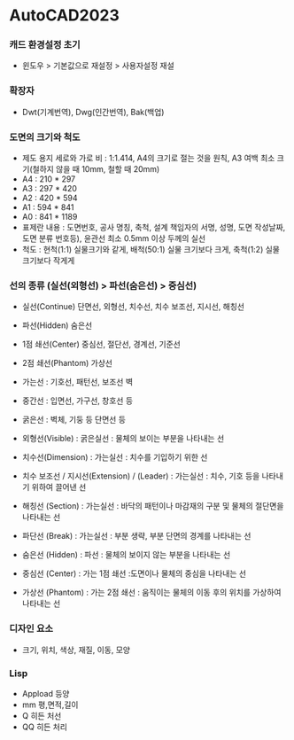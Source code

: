 # AutoCAD2023

### 캐드 환경설정 초기
- 윈도우 > 기본값으로 재설정 > 사용자설정 재설

### 확장자
- Dwt(기계번역), Dwg(인간번역), Bak(백업)

### 도면의 크기와 척도
- 제도 용지 세로와 가로 비 : 1:1.414, A4의 크기로 절는 것을 원칙, A3 여백 최소 크기(철하지 않을 때 10mm, 철할 때 20mm)
- A4 : 210 * 297
- A3 : 297 * 420
- A2 : 420 * 594
- A1 : 594 * 841
- A0 : 841 * 1189
- 표제란 내용 : 도면번호, 공사 명칭, 축척, 설계 책임자의 서명, 성명, 도면 작성날짜, 도면 분류 번호등), 윤관선 최소 0.5mm 이상 두께의 실선
- 척도 : 현척(1:1) 실물크기와 같게, 배척(50:1) 실물 크기보다 크게, 축척(1:2) 실물 크기보다 작게게

### 선의 종류 (실선(외형선) > 파선(숨은선) > 중심선)
- 실선(Continue) 단면선, 외형선, 치수선, 치수 보조선, 지시선, 해칭선
- 파선(Hidden) 숨은선
- 1점 쇄선(Center) 중심선, 절단선, 경계선, 기준선
- 2점 쇄선(Phantom) 가상선

- 가는선 : 기호선, 패턴선, 보조선 벽
- 중간선 : 입면선, 가구선, 창호선 등
- 굵은선 : 벽체, 기둥 등 단면선 등

- 외형선(Visible) : 굵은실선 : 물체의 보이는 부분을 나타내는 선
- 치수선(Dimension) : 가는실선 : 치수를 기입하기 위한 선
- 치수 보조선 / 지시선(Extension) / (Leader) : 가는실선 : 치수, 기호 등을 나타내기 위하여 끌어낸 선 
- 해칭선 (Section) : 가는실선 : 바닥의 패턴이나 마감재의 구분 및 물체의 절단면을 나타내는 선
- 파단선 (Break) : 가는실선 : 부분 생략, 부분 단면의 경계를 나타내는 선
- 숨은선 (Hidden) : 파선 : 물체의 보이지 않는 부분을 나타내는 선
- 중심선 (Center) : 가는 1점 쇄선 :도면이나 물체의 중심을 나타내는 선
- 가상선 (Phantom) : 가는 2점 쇄선 : 움직이는 물체의 이동 후의 위치를 가상하여 나타내는 선

### 디자인 요소
- 크기, 위치, 색상, 재질, 이동, 모양
  
### Lisp
- Appload 등양
- mm 평,면적,길이
- Q 히든 처선
- QQ 히든 처리
